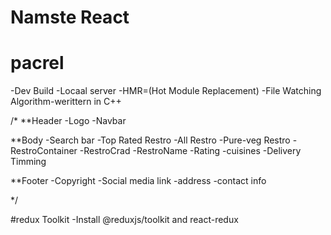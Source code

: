 # Namste React 

# pacrel
-Dev Build
-Locaal server
-HMR=(Hot Module Replacement)
-File Watching Algorithm-werittern in C++

/*
**Header
-Logo
-Navbar

**Body
-Search bar
-Top Rated Restro
-All Restro
-Pure-veg Restro
-RestroContainer
    -RestroCrad
        -RestroName
        -Rating
        -cuisines
        -Delivery Timming

**Footer
-Copyright
-Social media link
-address
-contact info


*/


#redux Toolkit
    -Install @reduxjs/toolkit and react-redux

